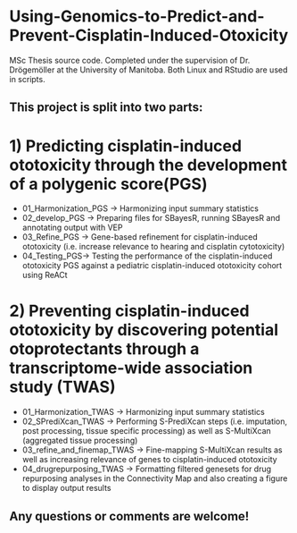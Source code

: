 # Using-Genomics-to-Predict-and-Prevent-Cisplatin-Induced-Otoxicity
MSc Thesis source code. Completed under the supervision of Dr. Drögemöller at the University of Manitoba.
Both Linux and RStudio are used in scripts.

## This project is split into **two** parts:
# 1) Predicting cisplatin-induced ototoxicity through the development of a polygenic score(PGS)   
* 01_Harmonization_PGS -> Harmonizing input summary statistics 
* 02_develop_PGS -> Preparing files for SBayesR, running SBayesR and annotating output with VEP
* 03_Refine_PGS -> Gene-based refinement for cisplatin-induced ototoxicity (i.e. increase relevance to hearing and cisplatin cytotoxicity)
* 04_Testing_PGS-> Testing the performance of the cisplatin-induced ototoxicity PGS against a pediatric cisplatin-induced ototoxicity cohort using ReACt

# 2) Preventing cisplatin-induced ototoxicity by discovering potential otoprotectants through a transcriptome-wide association study (TWAS)
* 01_Harmonization_TWAS -> Harmonizing input summary statistics
* 02_SPrediXcan_TWAS -> Performing S-PrediXcan steps (i.e. imputation, post processing, tissue specific processing) as well as S-MultiXcan (aggregated tissue processing)
* 03_refine_and_finemap_TWAS -> Fine-mapping S-MultiXcan results as well as increasing relevance of genes to cisplatin-induced ototoxicity
* 04_drugrepurposing_TWAS -> Formatting filtered genesets for drug repurposing analyses in the Connectivity Map and also creating a figure to display output results

## Any questions or comments are welcome!
